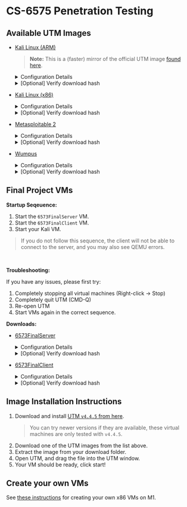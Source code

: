# CS-6575 Penetration Testing

## Available UTM Images
- [Kali Linux (ARM)](https://resources.corbanvilla.com/vms/kali-arm.tar.gz)
    > **Note:** This is a (faster) mirror of the official UTM image [found here](https://mac.getutm.app/gallery/kali-2023).
    <details>
    <summary>Configuration Details</summary>

    - **Username:** `kali`
    - **Password:** `kali`

    </details>

    <details>
    <summary>[Optional] Verify download hash</summary>

        shasum -a 256 kali-arm.tar.gz
        11ed5e2915c3ea349b369e9f9799116d329610864cd1d4457680d899e9880e0d  kali-arm.tar.gz

    </details>
- [Kali Linux (x86)](https://resources.corbanvilla.com/vms/kali-x86-template.tar.gz)
    <details>
    <summary>Configuration Details</summary>

    - **Username:** `kali`
    - **Password:** `kali`

    </details>
    <details>
    <summary>[Optional] Verify download hash</summary>

        ❯ shasum -a 256 kali-x86-template.tar.gz
        ac690322be7cb4cb645f2e6281026366c082739de788779fd3b2172aa99fca66  kali-x86-template.tar.gz

    </details>
- [Metasploitable 2](https://resources.corbanvilla.com/vms/Metasploitable2UTM.utm.tar.gz)
    <details>

    <summary>Configuration Details</summary>

    - **Username:** `msfadmin`
    - **Password:** `msfadmin`

    </details>
    <details>
    <summary>[Optional] Verify download hash</summary>

        ❯ shasum -a 256 Metasploitable2UTM.utm.tar.gz
        8c0e423a2a148212ec606f81c2feeeb8d784f3e31d5f99ef45b301e173289536  Metasploitable2UTM.utm.tar.gz

    </details>
- [Wumpus](https://resources.corbanvilla.com/vms/Wumpus.utm.tar.gz)
    <details>
    <summary>Configuration Details</summary>

    - **Username:** `root`
    - **Password:** `toor`
    - **Networking:** The instance is configured by the course instructors not to have internet access. You can verify networking works by running `ping 10.10.0.35` from the host, or `ping 10.10.0.1` from Wumpus.

    </details>
    <details>
    <summary>[Optional] Verify download hash</summary>

        ❯ shasum -a 256 Wumpus.utm.tar.gz
        e3cded7081ea4299c1a99a44eb5a104553059f635688a1b06e346f4f41a5bf98  Wumpus.utm.tar.gz

    </details>

## Final Project VMs

**Startup Seqeuence:**
1. Start the `6573FinalServer` VM.
2. Start the `6573FinalClient` VM.
3. Start your Kali VM.

> If you do not follow this sequence, the client will not be able to connect to the server, and you may also see QEMU errors.

<br>

**Troubleshooting:**

If you have any issues, please first try:
1. Completely stopping all virtual machines (Right-click -> Stop)
2. Completely quit UTM (CMD-Q) 
3. Re-open UTM
4. Start VMs again in the correct sequence.

**Downloads:**

- [6573FinalServer](https://resources.corbanvilla.com/vms/6573FinalServer.utm.tar.gz)
    <details>
    <summary>Configuration Details</summary>

    - **Networking:** The instance is configured by the course instructors not to have internet access. You can verify networking works by running `ping 10.10.0.66` from the host. 
    - **Private Network:** The instance is also assigned the IP address `172.16.1.1` on a private network between itself and the client. You cannot access this network from the host, and must first crack the server to access it.

    </details>
    <details>
    <summary>[Optional] Verify download hash</summary>

        ❯ shasum -a 256 6573FinalServer.utm.tar.gz 
        d1b41bb3ad791b8d4b74dd84b28b1ef14f58f64431681600e05d8971535f8bee  6573FinalServer.utm.tar.gz

    </details>


- [6573FinalClient](https://resources.corbanvilla.com/vms/6573FinalClient.utm.tar.gz)
    <details>
    <summary>Configuration Details</summary>

    - **Networking:** The instance is configured by the course instructors not to have internet access. Once you've cracked the server, you can access the client from the server at `ping 172.16.1.2`.

    </details>
    <details>
    <summary>[Optional] Verify download hash</summary>

        ❯ shasum -a 256 6573FinalClient.utm.tar.gz 
        b6bbf877462ece78a41a9492cc9aa70b5e630d29d669c5ec18ef23ec11a1178c  6573FinalClient.utm.tar.gz

    </details>


## Image Installation Instructions

1. Download and install [UTM `v4.4.5` from here](https://github.com/utmapp/UTM/releases/download/v4.4.5/UTM.dmg). 
    > You can try newer versions if they are available, these virtual machines are only tested with `v4.4.5`.
2. Download one of the UTM images from the list above.
3. Extract the image from your download folder.
4. Open UTM, and drag the file into the UTM window.
5. Your VM should be ready, click start!


## Create your own VMs

See [these instructions](http://corbanvilla.com/docs/UTM) for creating your own x86 VMs on M1.
